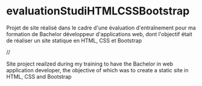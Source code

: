 # evaluationStudiHTMLCSSBootstrap

Projet de site réalisé dans le cadre d'une évaluation d'entraînement pour ma formation de Bachelor développeur d'applications web, dont l'objectif était de réaliser un site statique en HTML, CSS et Bootstrap

//

Site project reailzed during my training to have the Bachelor in web application developer, the objective of which was to create a static site in HTML, CSS and Bootstrap
